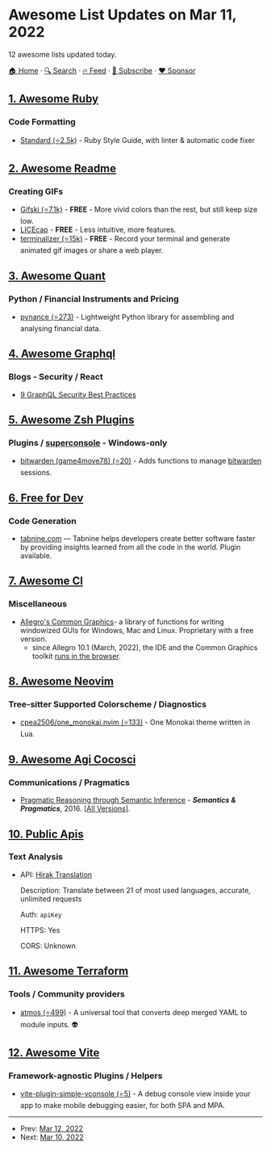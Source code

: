 # Awesome List Updates on Mar 11, 2022

12 awesome lists updated today.

[🏠 Home](/README.md) · [🔍 Search](https://www.trackawesomelist.com/search/) · [🔥 Feed](https://www.trackawesomelist.com/rss.xml) · [📮 Subscribe](https://trackawesomelist.us17.list-manage.com/subscribe?u=d2f0117aa829c83a63ec63c2f&id=36a103854c) · [❤️  Sponsor](https://github.com/sponsors/theowenyoung)



## [1. Awesome Ruby](/content/markets/awesome-ruby/README.md)

### Code Formatting

*   [Standard (⭐2.5k)](https://github.com/testdouble/standard) - Ruby Style Guide, with linter & automatic code fixer

## [2. Awesome Readme](/content/matiassingers/awesome-readme/README.md)

### Creating GIFs

*   [Gifski (⭐7.1k)](https://github.com/sindresorhus/Gifski#readme) - **FREE** - More vivid colors than the rest, but still keep size low.
*   [LICEcap](https://www.cockos.com/licecap/) - **FREE** - Less intuitive, more features.
*   [terminalizer (⭐15k)](https://github.com/faressoft/terminalizer) - **FREE** - Record your terminal and generate animated gif images or share a web player.

## [3. Awesome Quant](/content/wilsonfreitas/awesome-quant/README.md)

### Python / Financial Instruments and Pricing

*   [pynance (⭐273)](https://github.com/GriffinAustin/pynance) - Lightweight Python library for assembling and analysing financial data.

## [4. Awesome Graphql](/content/chentsulin/awesome-graphql/README.md)

### Blogs - Security / React

*   [9 GraphQL Security Best Practices](https://blog.escape.tech/9-graphql-security-best-practices/)

## [5. Awesome Zsh Plugins](/content/unixorn/awesome-zsh-plugins/README.md)

### Plugins / [superconsole](https://github.com/alexchmykhalo/superconsole) - Windows-only

*   [bitwarden (game4move78) (⭐20)](https://github.com/Game4Move78/zsh-bitwarden) - Adds functions to manage [bitwarden](https://bitwarden.com/) sessions.

## [6. Free for Dev](/content/ripienaar/free-for-dev/README.md)

### Code Generation

*   [tabnine.com](https://www.tabnine.com/) — Tabnine helps developers create better software faster by providing insights learned from all the code in the world. Plugin available.

## [7. Awesome Cl](/content/CodyReichert/awesome-cl/README.md)

### Miscellaneous

*   [Allegro's Common Graphics](https://franz.com/products/allegro-common-lisp/acl_gui_tools.lhtml)- a library of functions for writing windowized GUIs for Windows, Mac and Linux. Proprietary with a free version.
    *   since Allegro 10.1 (March, 2022), the IDE and the Common Graphics toolkit [runs in the browser](https://franz.com/ftp/pri/acl/cgjs/doc.html).

## [8. Awesome Neovim](/content/rockerBOO/awesome-neovim/README.md)

### Tree-sitter Supported Colorscheme / Diagnostics

*   [cpea2506/one\_monokai.nvim (⭐133)](https://github.com/cpea2506/one_monokai.nvim) - One Monokai theme written in Lua.

## [9. Awesome Agi Cocosci](/content/YuzheSHI/awesome-agi-cocosci/README.md)

### Communications / Pragmatics

*   [Pragmatic Reasoning through Semantic Inference](http://cocolab.stanford.edu/papers/BergenLevyGoodman-LexUnc.pdf) - ***Semantics & Pragmatics***, 2016. \[[All Versions](https://scholar.google.com/scholar?cluster=1433855075217315997\&hl=en\&as_sdt=2005\&sciodt=0,5)].

## [10. Public Apis](/content/public-apis/public-apis/README.md)

### Text Analysis

- API: [Hirak Translation](https://translate.hirak.site/)

  Description: Translate between 21 of most used languages, accurate, unlimited requests

  Auth: `apiKey`

  HTTPS: Yes

  CORS: Unknown



## [11. Awesome Terraform](/content/shuaibiyy/awesome-terraform/README.md)

### Tools / Community providers

*   [atmos (⭐499)](https://github.com/cloudposse/atmos) - A universal tool that converts deep merged YAML to module inputs. :alien:

## [12. Awesome Vite](/content/vitejs/awesome-vite/README.md)

### Framework-agnostic Plugins / Helpers

*   [vite-plugin-simple-vconsole (⭐5)](https://github.com/venojs/vite-plugin-simple-vconsole) - A debug console view inside your app to make mobile debugging easier, for both SPA and MPA.

---

- Prev: [Mar 12, 2022](/content/2022/03/12/README.md)
- Next: [Mar 10, 2022](/content/2022/03/10/README.md)